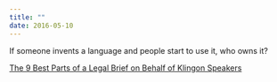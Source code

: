 ```yaml
---
title: ""
date: 2016-05-10
---
```

If someone invents a language and people start to use it, who owns it?

[The 9 Best Parts of a Legal Brief on Behalf of Klingon Speakers](https://www.mentalfloss.com/article/79378/9-best-parts-legal-brief-behalf-klingon-speakers)
